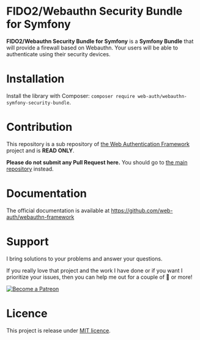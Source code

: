 FIDO2/Webauthn Security Bundle for Symfony
==========================================

**FIDO2/Webauthn Security Bundle for Symfony** is a **Symfony Bundle** that will provide a firewall based on Webauthn.
Your users will be able to authenticate using their security devices.

# Installation

Install the library with Composer: `composer require web-auth/webauthn-symfony-security-bundle`.

# Contribution

This repository is a sub repository of [the Web Authentication Framework](https://github.com/web-auth/webauthn-framework) project and is **READ ONLY**.

**Please do not submit any Pull Request here.**
You should go to [the main repository](https://github.com/web-auth/webauthn-framework) instead.

# Documentation

The official documentation is available at https://github.com/web-auth/webauthn-framework 

# Support

I bring solutions to your problems and answer your questions.

If you really love that project and the work I have done or if you want I prioritize your issues, then you can help me out for a couple of :beers: or more!

[![Become a Patreon](https://c5.patreon.com/external/logo/become_a_patron_button.png)](https://www.patreon.com/FlorentMorselli)

# Licence

This project is release under [MIT licence](LICENSE).
